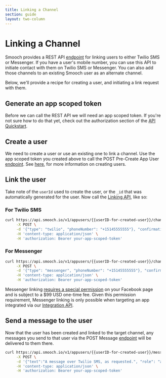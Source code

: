 ```yaml
---
title: Linking a Channel
section: guide
layout: two-column
---
```


# Linking a Channel

Smooch provides a REST API [endpoint](https://docs.smooch.io/rest/#link-app-user-to-channel) for linking users to either Twilio SMS or Messenger. If you have a user's mobile number, you can use this API to initiate contact with them on Twilio SMS or Messenger. You can also add those channels to an existing Smooch user as an alternate channel.

Below, we'll provide a recipe for creating a user, and initiating a link request with them.

## Generate an app scoped token
Before we can call the REST API we will need an app scoped token. If you're not sure how to do that yet, check out the authorization section of the [API Quickstart](/guide/api-quickstart/#authorization).

## Create a user
We need to create a user or use an existing one to link a channel. Use the app scoped token you created above to call the POST Pre-Create App User [endpoint](https://docs.smooch.io/rest/#track-event). See [here](/guide/creating-users/), for more information on creating users.

## Link the user
Take note of the `userId` used to create the user, or the `_id` that was automatically generated for the user. Now call the [Linking API](https://docs.smooch.io/rest/#link-app-user-to-channel), like so:

### For Twilio SMS
```bash
curl https://api.smooch.io/v1/appusers/{{userID-for-created-user}}/channels \
     -X POST \
     -d '{"type": "twilio", "phoneNumber": "+15145555555"}, "confirmation": {"type": "immediate"}' \
     -H 'content-type: application/json' \
     -H 'authorization: Bearer your-app-scoped-token'
```

### For Messenger
```bash
curl https://api.smooch.io/v1/appusers/{{userID-for-created-user}}/channels \
     -X POST \
     -d '{"type": "messenger", "phoneNumber": "+15145555555"}, "confirmation": {"type": "immediate", "message": {"role": "appMaker", "type":"text", "text": "Let’s connect on Messenger"}}' \
     -H 'content-type: application/json' \
     -H 'authorization: Bearer your-app-scoped-token'
```

Messenger linking [requires a special permission](https://developers.facebook.com/docs/messenger-platform/guides/customer-matching#access) on your Facebook page and is subject to a $99 USD one-time fee.
Given this permission requirement, Messenger linking is only possible when targeting an app integrated via our [Integration API](http://docs.smooch.io/rest/#facebook-messenger).

## Send a message to the user
Now that the user has been created and linked to the target channel, any messages you send to that user via the POST Message [endpoint](http://docs.smooch.io/rest/#post-message) will be delivered to them there.

```bash
curl https://api.smooch.io/v1/appusers/{{userID-for-created-user}}/messages \
     -X POST \
     -d '{"text":"A message over Twilio SMS, as requested.", "role": "appMaker", "type": "text"}' \
     -H 'content-type: application/json' \
     -H 'authorization: Bearer your-app-scoped-token'
```
